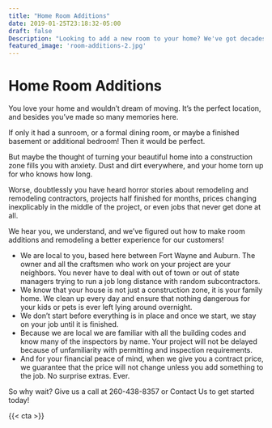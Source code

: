 ```yaml
---
title: "Home Room Additions"
date: 2019-01-25T23:18:32-05:00
draft: false
Description: "Looking to add a new room to your home? We've got decades of experience and are ready to meet and exceed your expectations. (260) 438.8357"
featured_image: 'room-additions-2.jpg'
---
```

<amp-img class="" src="/room-additions-2.jpg" width="1920" height="700" alt="Home Room Additions in Fort Wayne Indiana" title="Home Room Additions in Fort Wayne Indiana" layout="responsive">
</amp-img>
<h1 class="h2 col-10 mx4 pb3 pt3">Home Room Additions</h1>

<p class="col-10 mx3 pb1 pt1">You love your home and wouldn’t dream of moving. It’s the perfect location, and besides you’ve made so many memories here. </p>
<p class="col-10 mx3 pb1 pt1">If only it had a sunroom, or a formal dining room, or maybe a finished basement or additional bedroom! Then it would be perfect. </p>
<p class="col-10 mx3 pb1 pt1">But maybe the thought of turning your beautiful home into a construction zone fills you with anxiety. Dust and dirt everywhere, and your home torn up for who knows how long. 
</p>
<p class="col-10 mx3 pb1 pt1">Worse, doubtlessly you have heard horror stories about remodeling and remodeling contractors, projects half finished for months, prices changing inexplicably in the middle of the project, or even jobs that never get done at all. </p>
<p class="col-10 mx3 pb1 pt1">We hear you, we understand, and we’ve figured out how to make room additions and remodeling a better experience for our customers!</p>
<ul>
	<li>We are local to you, based here between Fort Wayne and Auburn. The owner and all the craftsmen who work on your project are your neighbors. You never have to deal with out of town or out of state managers trying to run a job long distance with random subcontractors.</li>
	<li>We know that your house is not just a construction zone, it is your family home. We clean up every day and ensure that nothing dangerous for your kids or pets is ever left lying around overnight. </li>
	<li>We don’t start before everything is in place and once we start, we stay on your job until it is finished. </li>
	<li>Because we are local we are familiar with all the building codes and know many of the inspectors by name. Your project will not be delayed because of unfamiliarity with permitting and inspection requirements. </li>
	<li>And for your financial peace of mind, when we give you a contract price, we guarantee that the price will not change unless you add something to the job. No surprise extras. Ever. 
</li>
</ul>
<p class="col-10 mx3 pb1 pt1">So why wait? Give us a call at 260-438-8357 or Contact Us to get started today!</p>
{{< cta >}}
